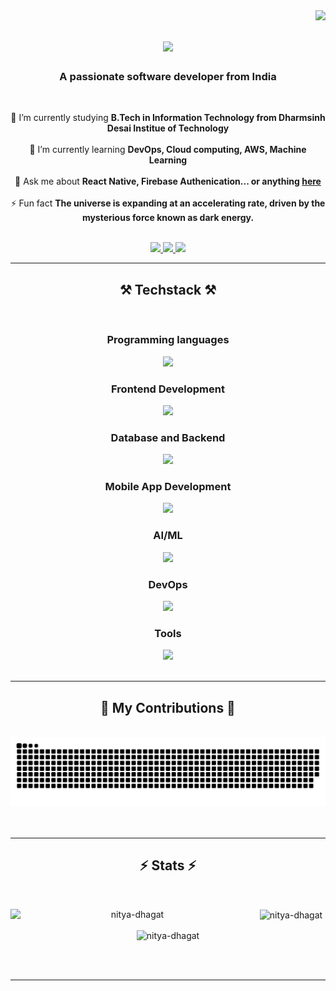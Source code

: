 <img align="right" src="https://visitor-badge.laobi.icu/badge?page_id=Nitya-Dhagat.Nitya-Dhagat" />

<h1 align="center">
    <img src="https://readme-typing-svg.herokuapp.com/?font=Righteous&size=40&center=true&vCenter=true&width=500&height=70&duration=4000&lines=Hello+World!+👋;+I'm+Nitya+Dhagat!;" />
</h1>

<h3 align="center">A passionate software developer from India </h3>

<br/>

<div align="center">
 
 🔭 I’m currently studying **B.Tech in Information Technology from Dharmsinh Desai Institue of Technology**
 <br><br>
 🌱 I’m currently learning **DevOps, Cloud computing, AWS, Machine Learning**
<br><br>
💬 Ask me about **React Native, Firebase Authenication... or anything [here](https://github.com/Nitya-Dhagat/Nitya-Dhagat/issues)**
<br><br>
⚡ Fun fact **The universe is expanding at an accelerating rate, driven by the mysterious force known as dark energy.**
<br><br>
 </div>
 
<div align="center"> 
  <a href="mailto:nityadhagatmirror@gmail.com">
    <img src="https://img.shields.io/badge/Gmail-333333?style=for-the-badge&logo=gmail&logoColor=red" />
  </a>
  <a href="https://linkedin.com/in/NityaDhagat" target="_blank">
    <img src="https://img.shields.io/badge/LinkedIn-0077B5?style=for-the-badge&logo=linkedin&logoColor=white" target="_blank" />
  </a>
  <a href="https://edified-anticipatio.000webhostapp.com/" target="_blank">
     <img src="https://img.shields.io/badge/Portfolio-FF5722?style=for-the-badge&logo=todoist&logoColor=white" target="_blank" /> <!-- sqlite, safari, google-chrome are other good icon options -->
  </a>
</div>

 <hr/>
 
<h2 align="center">⚒️ Techstack ⚒️</h2>
<br/>
<div align="center">
    <h3 align="center">Programming languages</h3>
    <img src="https://skillicons.dev/icons?i=c,cpp,java,javascript,python" /><br>
    <h3 align="center">Frontend Development</h3>
    <img src="https://skillicons.dev/icons?i=bootstrap,html,css,tailwind,figma" /><br>
    <h3 align="center">Database and Backend</h3>
    <img src="https://skillicons.dev/icons?i=mysql,postgres,firebase" /><br>
    <h3 align="center">Mobile App Development</h3>
    <img src="https://skillicons.dev/icons?i=androidstudio,react,flutter" /><br>
    <h3 align="center">AI/ML</h3>
    <img src="https://skillicons.dev/icons?i=tensorflow,sklearn,pytorch" /><br>
    <h3 align="center">DevOps</h3>
    <img src="https://skillicons.dev/icons?i=aws,docker,jenkins,gcp,kubernetes,bash,ansible,grafana,terraform" /><br>
    <h3 align="center">Tools</h3>
    <img src="https://skillicons.dev/icons?i=linux,git,github,vscode,arduino,notion,maven" /><br>
</div>

<br/>
<hr/>

<div align="center" >       
  <h2>🐍 My Contributions 🐍</h2>
  <br>
  <img alt="snake eating my contributions" src="https://raw.githubusercontent.com/Nitya-Dhagat/Nitya-Dhagat/output/github-contribution-grid-snake-dark.svg" />
  <br/><br/><br/>
</div>

<hr/>

<h2 align="center">⚡ Stats ⚡</h2>
<br>
<div align=center>
<!--   <img width=390 src="https://github-readme-stats.vercel.app/?user=Nitya-Dhagat&count_private=true&theme=react&border_radius=10" alt="streak stats"/>
  <img width=390 src="https://streak-stats.demolab.com/api?username=Nitya-Dhagat&count_private=true&show_icons=true&theme=react&rank_icon=github&border_radius=10" alt="readme stats" />
  <br/>
  <img width=325 align="center" src="https://github-readme-stats-salesp07.vercel.app/api/top-langs/?username=salesp07&hide=HTML&langs_count=8&layout=compact&theme=react&border_radius=10&size_weight=0.5&count_weight=0.5&exclude_repo=github-readme-stats" alt="top langs" /> -->
    <p><img width=390 align="left" src="https://github-readme-stats.vercel.app/api/top-langs?username=nitya-dhagat&theme=react&border_radius=10" alt="nitya-dhagat" /></p>

<p>&nbsp;<img width=390 align="center" src="https://github-readme-stats.vercel.app/api?username=nitya-dhagat&count_private=true&show_icons=true&theme=react&rank_icon=github&border_radius=10" alt="nitya-dhagat" /></p>

<p><img align="center" src="https://github-readme-streak-stats.herokuapp.com/?user=nitya-dhagat&hide=HTML&langs_count=8&layout=compact&theme=react&border_radius=10&size_weight=0.5&count_weight=0.5&exclude_repo=github-readme-stats"" alt="nitya-dhagat" /></p>
</div>

<br/><br/>

<hr/>

<br/>
